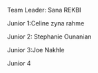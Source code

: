 Team Leader: Sana REKBI

Junior 1:Celine zyna rahme

Junior 2: Stephanie Ounanian

Junior 3:Joe Nakhle

Junior 4
